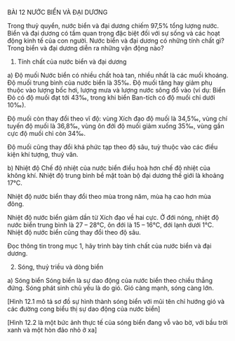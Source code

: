 BÀI 12 NƯỚC BIỂN VÀ ĐẠI DƯƠNG

Trong thuỷ quyển, nước biển và đại dương chiếm 97,5% tổng lượng nước. Biển và đại dương có tầm quan trọng đặc biệt đối với sự sống và các hoạt động kinh tế của con người. Nước biển và đại dương có những tính chất gì? Trong biển và đại dương diễn ra những vận động nào?

1. Tính chất của nước biển và đại dương

a) Độ muối
Nước biển có nhiều chất hoà tan, nhiều nhất là các muối khoáng. Độ muối trung bình của nước biển là 35‰. Độ muối tăng hay giảm phụ thuộc vào lượng bốc hơi, lượng mưa và lượng nước sông đổ vào (ví dụ: Biển Đỏ có độ muối đạt tới 43‰, trong khi biển Ban-tích có độ muối chỉ dưới 10‰).

Độ muối còn thay đổi theo vĩ độ: vùng Xích đạo độ muối là 34,5‰, vùng chí tuyến độ muối là 36,8‰, vùng ôn đới độ muối giảm xuống 35‰, vùng gần cực độ muối chỉ còn 34‰.

Độ muối cũng thay đổi khá phức tạp theo độ sâu, tuỳ thuộc vào các điều kiện khí tượng, thuỷ văn.

b) Nhiệt độ
Chế độ nhiệt của nước biển điều hoà hơn chế độ nhiệt của không khí. Nhiệt độ trung bình bề mặt toàn bộ đại dương thế giới là khoảng 17°C.

Nhiệt độ nước biển thay đổi theo mùa trong năm, mùa hạ cao hơn mùa đông.

Nhiệt độ nước biển giảm dần từ Xích đạo về hai cực. Ở đới nóng, nhiệt độ nước biển trung bình là 27 – 28°C, ôn đới là 15 – 16°C, đới lạnh dưới 1°C. Nhiệt độ nước biển cũng thay đổi theo độ sâu.

Đọc thông tin trong mục 1, hãy trình bày tính chất của nước biển và đại dương.

2. Sóng, thuỷ triều và dòng biển

a) Sóng biển
Sóng biển là sự dao động của nước biển theo chiều thẳng đứng. Sóng phát sinh chủ yếu là do gió. Gió càng mạnh, sóng càng lớn.

[Hình 12.1 mô tả sơ đồ sự hình thành sóng biển với mũi tên chỉ hướng gió và các đường cong biểu thị sự dao động của nước biển]

[Hình 12.2 là một bức ảnh thực tế của sóng biển đang vỗ vào bờ, với bầu trời xanh và một hòn đảo nhỏ ở xa]